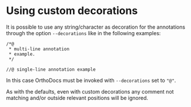 # Using custom decorations

It is possible to use any string/character as decoration for the annotations through the option `--decorations` like in the following examples:

```text
/*@
 * multi-line annotation
 * example.
 */
```

```text
//@ single-line annotation example
```

In this case OrthoDocs must be invoked with `--decorations` set to `"@"`.

As with the defaults, even with custom decorations any comment not matching and/or outside relevant positions will be ignored.

